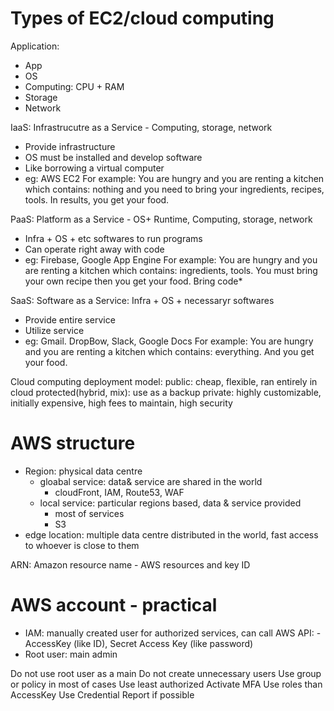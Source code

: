# Types of EC2/cloud computing

Application:
- App
- OS
- Computing: CPU + RAM
- Storage
- Network

IaaS: Infrastrucutre as a Service - Computing, storage, network
- Provide infrastructure
- OS must be installed and develop software
- Like borrowing a virtual computer
- eg:  AWS EC2
For example: 
You are hungry and you are renting a kitchen which contains: nothing and you need to bring your ingredients, recipes, tools. In results, you get your food.


PaaS: Platform as a Service - OS+ Runtime, Computing, storage, network
- Infra + OS + etc softwares to run programs
- Can operate right away with code
- eg: Firebase, Google App Engine
For example: 
You are hungry and you are renting a kitchen which contains:  ingredients, tools. You must bring your own recipe then you get your food.
Bring code*

SaaS: Software as a Service: Infra + OS + necessaryr softwares
- Provide entire service
- Utilize service
- eg: Gmail. DropBow, Slack, Google Docs
For example: 
You are hungry and you are renting a kitchen which contains:  everything. And you get your food.


Cloud computing deployment model:
public: cheap, flexible, ran entirely in cloud
protected(hybrid, mix): use as a backup
private: highly customizable, initially expensive, high fees to maintain, high security



# AWS structure
- Region: physical data centre
	- gloabal service: data& service are shared in the world
		- cloudFront, IAM, Route53, WAF
	- local service: particular regions based, data & service provided
		- most of services
		- S3
- edge location: multiple data centre distributed in the world, fast access to whoever is close to them

ARN: Amazon resource name - AWS resources and key ID

# AWS account - practical
- IAM: manually created user for authorized services, can call AWS API: - AccessKey (like ID), Secret Access Key (like password)
- Root user: main admin

Do not use root user as a main
Do not create unnecessary users
Use group or policy in most of cases
Use least authorized 
Activate MFA
Use roles than AccessKey
Use Credential Report if possible
